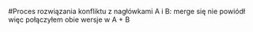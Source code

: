 #Proces rozwiązania konfliktu z nagłówkami A i B:
merge się nie powiódł więc połączyłem obie wersje w A + B
